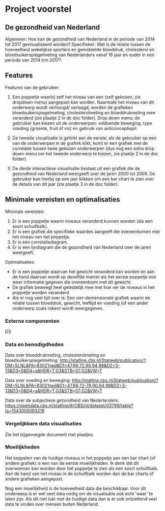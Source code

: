 # Project voorstel

## De gezondheid van Nederland

  Algemeen:
Hoe kan de gezondheid van Nederland in de periode van 2014 tot 2017 gevisualiseerd worden?
  Specifieker:
Wat is de relatie tussen de hoeveelheid wekelijkse sporters en gemiddelde bloeddruk, cholesterol en bloedsuikerspiegelmeting van Nederlanders vanaf 16 jaar en ouder in een periode van 2014 t/m 2017?

## Features

Features van de gebruiker:
1. Een poppetje waarbij zelf het niveau van een (zelf gekozen, zie dropdown menu) aangepast kan worden. Naarmate het niveau van dit onderwerp wordt verhoogd/ verlaagd, worden de grafieken bloedsuikerspiegelmeting, cholesterolmeting en bloeddrukmeting mee veranderd (zie plaatje 2 in de doc folder).
  Drop down menu: de gebruiker kan kiezen uit de onderwerpen: voldoende beweging, type voeding (groente, fruit of vis) en gebruik van anticonceptiepil.

2. De tweede visualisatie is gelinkt aan de eerste; als de gebruiker op een van de onderwerpen in de grafiek klikt, komt er een grafiek met de correlatie tussen twee gekozen onderwerpen (dus nog een extra drop down-menu om het tweede onderwerp te kiezen, zie plaatje 2 in de doc folder).

2. De derde interactieve visualisatie bestaat uit een grafiek die de gezondheid van Nederland weergeeft over de jaren 2000 tot 2009. De gebruiker kan hierbij op een jaar klikken om een bar chart te zien over de details van dit jaar (zie plaatje 3 in de doc folder).

## Minimale vereisten en optimalisaties

Minimale vereisten:
1. Er is een poppetje waarin niveaus veranderd kunnen worden (als een soort schuifbalk).
2. Er is een grafiek die specifieke waardes aangeeft die overeenkomen met het niveau van het poppetje.
3. Er is een correlatiediagram.
4. Er is een lijndiagram die de gezondheid van Nederland over de jaren weergeeft.

Optimalisaties:
- Er is een poppetje waarvan het gewicht veranderd kan worden en aan de hand daarvan wordt op dezelfde manier als het eerste poppetje ook weer informatie gegeven die overeenkomt met dit gewicht.
- De grafiek beweegt heel geleidelijk mee met hoe ver de niveaus in het poppetje worden veranderd.
- Als er nog veel tijd over is:
Een vier-demensionale grafiek waarin de relatie tussen bloeddruk, gewicht, leeftijd en voeding (of een ander onderwerp zoals roken) wordt weergegeven.

### Externe componenten
D3

### Data en benodigdheden
Data over bloeddrukmeting, cholesterolmeting en bloedsuikerspiegelmeting:
http://statline.cbs.nl/Statweb/publication/?DM=SLNL&PA=83021ned&D1=47,66,72,90,94,98&D2=3-13&D3=0&D4=a&HDR=T,G3&STB=G1,G2&VW=T

Data over voeding en beweging:
http://statline.cbs.nl/Statweb/publication/?DM=SLNL&PA=83021ned&D1=47,66,72-78,90,94,98&D2=3-13&D3=0&D4=a&HDR=T,G3&STB=G1,G2&VW=T

Data over de subjectieve gezondheid van Nederlanders:
https://opendata.cbs.nl/statline/#/CBS/nl/dataset/03799/table?ts=1543005093219


### Vergelijkbare data visualisaties
Zie het bijgevoegde document met plaatjes.

### Moeilijkheden
Het koppelen van de huidige niveaus in het poppetje aan een bar chart (of andere grafiek) is een van de eerste moeilijkheden. Ik denk dat dit overwonnen kan worden door het poppetje te zien als een soort schuifbalk. Aan de hand van het niveau in de schuifbalk worden dan de bar charts of andere grafieken aangepast.

Nog een moeilijkheid is de hoeveelheid data die beschikbaar. Voor dit onderwerp is er wel veel data nodig om de visualisatie ook echt 'waar' te laten zijn. Als dit niet lukt met de huidige data dan is er ook ontzettend veel data te vinden over mensen buiten Nederland.
